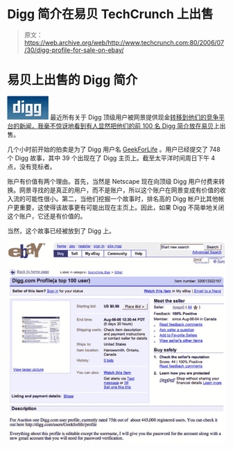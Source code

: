 # Digg 简介在易贝 TechCrunch 上出售

> 原文：<https://web.archive.org/web/http://www.techcrunch.com:80/2006/07/30/digg-profile-for-sale-on-ebay/>

# 易贝上出售的 Digg 简介

[![](img/545e9e731e047eb8b28e1e9a13dcb620.png)](https://web.archive.org/web/20230101180832/http://www.digg.com/) 最近所有关于 Digg 顶级用户被网景提供现金[转移到他们的竞争平台的新闻，我毫不惊讶地看到有人显然把他们的前 100 名 Digg 简介](https://web.archive.org/web/20230101180832/http://techcrunch.com/2006/07/19/huge-red-flag-at-netscape/)[放在易贝](https://web.archive.org/web/20230101180832/http://cgi.ebay.com/ws/eBayISAPI.dll?ViewItem&ih=014&item=330013322157&rd=1&sspagename=STRK%3AMESE%3AIT&rd=1)上出售。

几个小时前开始的拍卖是为了 Digg 用户名 [GeekForLife](https://web.archive.org/web/20230101180832/http://digg.com/users/Geekforlife/profile) 。用户已经提交了 748 个 Digg 故事，其中 39 个出现在了 Digg 主页上。截至太平洋时间周日下午 4 点，没有竞标者。

账户有价值有两个理由。首先，当然是 Netscape 现在向顶级 Digg 用户付费来转换。网景寻找的是真正的用户，而不是账户，所以这个账户在网景变成有价值的收入流的可能性很小。第二，当他们挖掘一个故事时，排名高的 Digg 帐户比其他帐户更重要，这使得该故事更有可能出现在主页上。因此，如果 Digg 不简单地关闭这个账户，它还是有价值的。

当然，这个故事已经被放到了 Digg 上。

![](img/9f06bc9e2c17f1146e89cf4a9626097b.png)